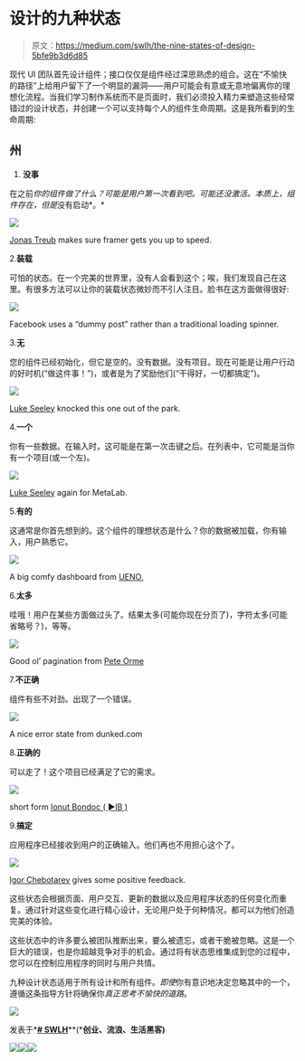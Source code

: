 # 设计的九种状态

> 原文：<https://medium.com/swlh/the-nine-states-of-design-5bfe9b3d6d85>

现代 UI 团队首先设计组件；接口仅仅是组件经过深思熟虑的组合。这在“不愉快的路径”上给用户留下了一个明显的漏洞——用户可能会有意或无意地偏离你的理想化流程。当我们学习制作系统而不是页面时，我们必须投入精力来塑造这些经常错过的设计状态，并创建一个可以支持每个人的组件生命周期。这是我所看到的生命周期:

## 州

1.  **没事**

在之前*你的组件做了什么？可能是用户第一次看到吧。可能还没激活。本质上，组件存在，但是*没有启动*。*

![](img/b5752dd9188ea21bb2b15d2bc1710bab.png)

[Jonas Treub](https://dribbble.com/jonastreub) makes sure framer gets you up to speed.

2.**装载**

可怕的状态。在一个完美的世界里，没有人会看到这个；唉，我们发现自己在这里。有很多方法可以让你的装载状态微妙而不引人注目。脸书在这方面做得很好:

![](img/fd87abc6fab0c5e40c85d146f50cbc14.png)

Facebook uses a “dummy post” rather than a traditional loading spinner.

3.**无**

您的组件已经初始化，但它是空的。没有数据。没有项目。现在可能是让用户行动的好时机(“做这件事！”)，或者是为了奖励他们(“干得好，一切都搞定”)。

![](img/9b2adc71618a90c8ee82e7e6b5667068.png)

[Luke Seeley](https://dribbble.com/lukees) knocked this one out of the park.

4.**一个**

你有一些数据。在输入时，这可能是在第一次击键之后。在列表中，它可能是当你有一个项目(或一个左)。

![](img/39509cd4f69c7c0163e965ed9d1f3da9.png)

[Luke Seeley](https://dribbble.com/lukees) again for MetaLab.

5.**有的**

这通常是你首先想到的。这个组件的理想状态是什么？你的数据被加载，你有输入，用户熟悉它。

![](img/121a2426b563d66a350bb2301f9334d9.png)

A big comfy dashboard from [UENO.](https://dribbble.com/teams/ueno)

6.**太多**

哇哦！用户在某些方面做过头了。结果太多(可能你现在分页了)，字符太多(可能省略号？)，等等。

![](img/6c35b1902bcf7223fc53023246864db1.png)

Good ol’ pagination from [Pete Orme](https://dribbble.com/ormeski)

7.**不正确**

组件有些不对劲。出现了一个错误。

![](img/8fe1f8db9ea68db2d9c1c13adbd856bf.png)

A nice error state from dunked.com

8.**正确的**

可以走了！这个项目已经满足了它的需求。

![](img/10fd423bbf92854c8c7f625536ceb4b2.png)

short form [Ionut Bondoc ( ►IB )](https://dribbble.com/IonutBondoc)

9.**搞定**

应用程序已经接收到用户的正确输入。他们再也不用担心这个了。

![](img/ff0e88ac14aa53212419a7fde70bc7a0.png)

[Igor Chebotarev](https://dribbble.com/IgorCheb) gives some positive feedback.

这些状态会根据页面、用户交互、更新的数据以及应用程序状态的任何变化而重复。通过针对这些变化进行精心设计，无论用户处于何种情况，都可以为他们创造完美的体验。

这些状态中的许多要么被团队推断出来，要么被遗忘，或者干脆被忽略。这是一个巨大的错误，也是你超越竞争对手的机会。通过将有状态思维集成到您的过程中，您可以在控制应用程序的同时与用户共情。

九种设计状态适用于所有设计和所有组件。*即使*你有意识地决定忽略其中的一个，遵循这条指导方针将确保你*真正思考不愉快的道路*。

![](img/c1192ebad88d6b1fc6ae1d6a2bc61154.png)

发表于*[**# SWLH**](https://medium.com/swlh)**(***创业、流浪、生活黑客)**

*[![](img/de26c089e79a3a2a25d2b750ff6db50f.png)](http://supply.us9.list-manage.com/subscribe?u=310af6eb2240d299c7032ef6c&id=d28d8861ad)**[![](img/f47a578114e0a96bdfabc3a5400688d5.png)](https://medium.com/swlh)**[![](img/c1351daa9c4f0c8ac516addb60c82f6b.png)](https://twitter.com/swlh_)*